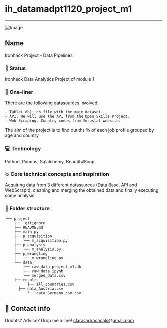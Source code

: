 # ih_datamadpt1120_project_m1

---

![Image](https://res.cloudinary.com/springboard-images/image/upload/q_auto,f_auto,fl_lossy/wordpress/2019/05/aiexcerpt.png)

## **Name**
Ironhack Project - Data Pipelines 

### :baby: **Status**
Ironhack Data Analytics Project of module 1


### :running: **One-liner**
There are the following datasources involved:

	- Table(.db): db file with the main dataset.
	- API. We will use the API from the Open Skills Project.
	- Web Scraping. Country codes from Eurostat website.

The aim of the project is to find out the % of each job profile grouped by age and country

### :computer: **Technology**
Python, Pandas, Sqlalchemy, BeautifulSoup

### :boom: **Core technical concepts and inspiration**
Acquiring data from 3 different datasources (Data Base, API and WebScrapit), cleaning and merging the obtained data and finally executing some analysis.

### :file_folder: **Folder structure**
```
└── project
    ├── .gitignore
    ├── README.md
    ├── main.py
    ├── p_acquisition
    │   └── m_acquisition.py
    ├── p_analysis
    │   └── m_analysis.py
    ├── p_wrangling
    │   └── m_wrangling.py
    └── data
        ├── raw_data_project_m1.db
        ├── raw_data.ipynb
        └── merged_data.csv
    ├── results
          ├── all_countries.csv
	  ├── data_Austria.csv
          └── data_Germany.csv.csv

```

## :love_letter: Contact info
Doubts? Advice? Drop me a line! 
claracarbocanals@gmail.com
	

